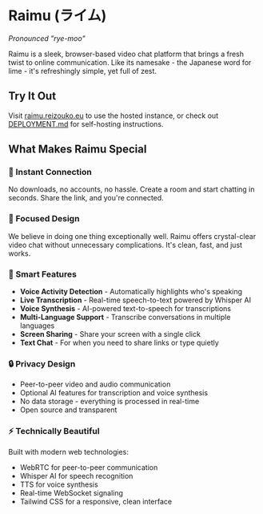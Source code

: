 # Raimu (ライム)

*Pronounced "rye-moo"*

Raimu is a sleek, browser-based video chat platform that brings a fresh twist to online communication. Like its namesake - the Japanese word for lime - it's refreshingly simple, yet full of zest.

## Try It Out
Visit [raimu.reizouko.eu](https://raimu.reizouko.eu) to use the hosted instance, or check out [DEPLOYMENT.md](DEPLOYMENT.md) for self-hosting instructions.

## What Makes Raimu Special

### 🚀 Instant Connection
No downloads, no accounts, no hassle. Create a room and start chatting in seconds. Share the link, and you're connected.

### 🎯 Focused Design
We believe in doing one thing exceptionally well. Raimu offers crystal-clear video chat without unnecessary complications. It's clean, fast, and just works.

### 🧠 Smart Features
- **Voice Activity Detection** - Automatically highlights who's speaking
- **Live Transcription** - Real-time speech-to-text powered by Whisper AI
- **Voice Synthesis** - AI-powered text-to-speech for transcriptions
- **Multi-Language Support** - Transcribe conversations in multiple languages
- **Screen Sharing** - Share your screen with a single click
- **Text Chat** - For when you need to share links or type quietly

### 🔒 Privacy Design
- Peer-to-peer video and audio communication
- Optional AI features for transcription and voice synthesis
- No data storage - everything is processed in real-time
- Open source and transparent

### ⚡ Technically Beautiful
Built with modern web technologies:
- WebRTC for peer-to-peer communication
- Whisper AI for speech recognition
- TTS for voice synthesis
- Real-time WebSocket signaling
- Tailwind CSS for a responsive, clean interface
